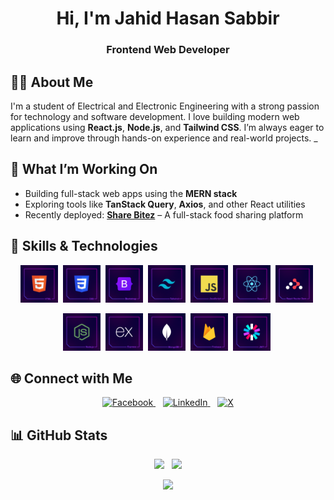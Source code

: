 
<h1 align="center">Hi, I'm Jahid Hasan Sabbir</h1>
<h3 align="center">Frontend Web Developer</h3>

## 👨‍💻 About Me

I'm a student of Electrical and Electronic Engineering with a strong passion for technology and software development. I love building modern web applications using **React.js**, **Node.js**, and **Tailwind CSS**. I’m always eager to learn and improve through hands-on experience and real-world projects.
_

## 🚀 What I’m Working On

- Building full-stack web apps using the **MERN stack**
- Exploring tools like **TanStack Query**, **Axios**, and other React utilities
- Recently deployed: [**Share Bitez**](https://share-bitez.web.app/) – A full-stack food sharing platform


## 🧰 Skills & Technologies
<p align="center">
  <img height="60" src="https://raw.githubusercontent.com/ProgrammingHero1/ProgrammingHero1/main/image/HTML.png" alt="HTML" />&nbsp;
  <img height="60" src="https://raw.githubusercontent.com/ProgrammingHero1/ProgrammingHero1/main/image/CSS.png" alt="CSS" />&nbsp;
  <img height="60" src="https://raw.githubusercontent.com/ProgrammingHero1/ProgrammingHero1/main/image/Bootstrap.png" alt="Bootstrap" />&nbsp;
  <img height="60" src="https://raw.githubusercontent.com/ProgrammingHero1/ProgrammingHero1/main/image/Tailwind.png" alt="Tailwind CSS" />&nbsp;
  <img height="60" src="https://raw.githubusercontent.com/ProgrammingHero1/ProgrammingHero1/main/image/JavaScript.png" alt="JavaScript" />&nbsp;
  <img height="60" src="https://raw.githubusercontent.com/ProgrammingHero1/ProgrammingHero1/main/image/React.png" alt="React.js" />&nbsp;
  <img height="60" src="https://raw.githubusercontent.com/ProgrammingHero1/ProgrammingHero1/main/image/ReactRouterDom.png" alt="React Router" />&nbsp;
</p>
<p align="center">
  <img height="60" src="https://raw.githubusercontent.com/ProgrammingHero1/ProgrammingHero1/main/image/Nodejs.png" alt="Node.js" />&nbsp;
  <img height="60" src="https://raw.githubusercontent.com/ProgrammingHero1/ProgrammingHero1/main/image/Express.png" alt="Express.js" />&nbsp;
  <img height="60" src="https://raw.githubusercontent.com/ProgrammingHero1/ProgrammingHero1/main/image/MongoDB.png" alt="MongoDB" />&nbsp;
  <img height="60" src="https://raw.githubusercontent.com/ProgrammingHero1/ProgrammingHero1/main/image/Firebase.png" alt="Firebase" />&nbsp;
  <img height="60" src="https://raw.githubusercontent.com/ProgrammingHero1/ProgrammingHero1/main/image/JWT.png" alt="JWT" />&nbsp;
</p>


## 🌐 Connect with Me

<p align="center">
  <a href="https://www.facebook.com/jahid.hasan.sabbir01">
    <img src="https://cdn.jsdelivr.net/gh/devicons/devicon/icons/facebook/facebook-original.svg" height="36" alt="Facebook" />
  </a>&nbsp;&nbsp;
  <a href="https://www.linkedin.com/in/jahid-hasan-sabbir-035ab2290">
    <img src="https://cdn.jsdelivr.net/gh/devicons/devicon/icons/linkedin/linkedin-original.svg" height="36" alt="LinkedIn" />
  </a>&nbsp;&nbsp;
  <a href="https://x.com/jahid_sabbir1">
    <img src="https://cdn.simpleicons.org/x/000000/ffffff" height="36" alt="X" />
  </a>
</p>


## 📊 GitHub Stats

<p align="center">
  <img src="https://github-readme-stats.vercel.app/api?username=jahidhasansabbir&theme=vue-dark&hide_border=false&include_all_commits=false&count_private=false" width="50%" />
  &nbsp;
  <img src="https://github-readme-stats.vercel.app/api/top-langs/?username=jahidhasansabbir&theme=vue-dark&hide_border=false&layout=compact" width="46.5%" />
</p>

<p align="center">
  <img src="https://nirzak-streak-stats.vercel.app/?user=jahidhasansabbir&theme=vue-dark&hide_border=false" width="50%" />
</p>
